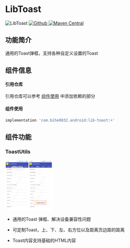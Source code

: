 # LibToast

![LibToast](https://img.shields.io/badge/AndroidAppFactory-LibToast-brightgreen)
[ ![Github](https://img.shields.io/badge/Github-LibToast-brightgreen?style=social) ](https://github.com/bihe0832/AndroidAppFactory/tree/master/LibToast)
[ ![Maven Central](https://img.shields.io/maven-central/v/com.bihe0832.android/lib-toast)](https://search.maven.org/artifact/com.bihe0832.android/lib-toast)

## 功能简介

通用的Toast弹框，支持各种自定义设置的Toast

## 组件信息

#### 引用仓库

引用仓库可以参考 [组件使用](./../start.md) 中添加依赖的部分

#### 组件使用

```groovy
implementation 'com.bihe0832.android:lib-toast:+'
```

## 组件功能

### ToastUtils

<img src="./lib-toast.png" width="30%"/>

- 通用的Toast 弹框、解决设备兼容性问题

- 可定制Toast，上、下、左、右方位以及距离页边距的距离

- Toast内容支持基础的HTML内容
